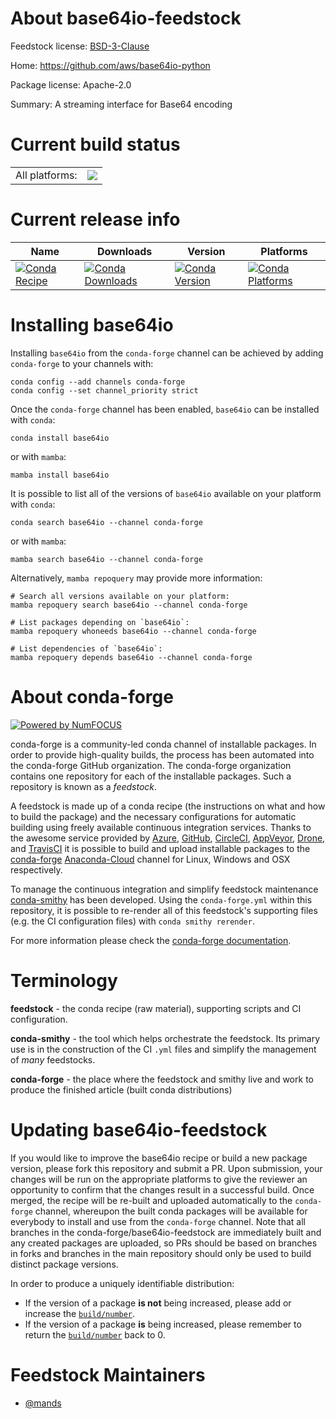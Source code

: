 About base64io-feedstock
========================

Feedstock license: [BSD-3-Clause](https://github.com/conda-forge/base64io-feedstock/blob/main/LICENSE.txt)

Home: https://github.com/aws/base64io-python

Package license: Apache-2.0

Summary: A streaming interface for Base64 encoding

Current build status
====================


<table><tr><td>All platforms:</td>
    <td>
      <a href="https://dev.azure.com/conda-forge/feedstock-builds/_build/latest?definitionId=18887&branchName=main">
        <img src="https://dev.azure.com/conda-forge/feedstock-builds/_apis/build/status/base64io-feedstock?branchName=main">
      </a>
    </td>
  </tr>
</table>

Current release info
====================

| Name | Downloads | Version | Platforms |
| --- | --- | --- | --- |
| [![Conda Recipe](https://img.shields.io/badge/recipe-base64io-green.svg)](https://anaconda.org/conda-forge/base64io) | [![Conda Downloads](https://img.shields.io/conda/dn/conda-forge/base64io.svg)](https://anaconda.org/conda-forge/base64io) | [![Conda Version](https://img.shields.io/conda/vn/conda-forge/base64io.svg)](https://anaconda.org/conda-forge/base64io) | [![Conda Platforms](https://img.shields.io/conda/pn/conda-forge/base64io.svg)](https://anaconda.org/conda-forge/base64io) |

Installing base64io
===================

Installing `base64io` from the `conda-forge` channel can be achieved by adding `conda-forge` to your channels with:

```
conda config --add channels conda-forge
conda config --set channel_priority strict
```

Once the `conda-forge` channel has been enabled, `base64io` can be installed with `conda`:

```
conda install base64io
```

or with `mamba`:

```
mamba install base64io
```

It is possible to list all of the versions of `base64io` available on your platform with `conda`:

```
conda search base64io --channel conda-forge
```

or with `mamba`:

```
mamba search base64io --channel conda-forge
```

Alternatively, `mamba repoquery` may provide more information:

```
# Search all versions available on your platform:
mamba repoquery search base64io --channel conda-forge

# List packages depending on `base64io`:
mamba repoquery whoneeds base64io --channel conda-forge

# List dependencies of `base64io`:
mamba repoquery depends base64io --channel conda-forge
```


About conda-forge
=================

[![Powered by
NumFOCUS](https://img.shields.io/badge/powered%20by-NumFOCUS-orange.svg?style=flat&colorA=E1523D&colorB=007D8A)](https://numfocus.org)

conda-forge is a community-led conda channel of installable packages.
In order to provide high-quality builds, the process has been automated into the
conda-forge GitHub organization. The conda-forge organization contains one repository
for each of the installable packages. Such a repository is known as a *feedstock*.

A feedstock is made up of a conda recipe (the instructions on what and how to build
the package) and the necessary configurations for automatic building using freely
available continuous integration services. Thanks to the awesome service provided by
[Azure](https://azure.microsoft.com/en-us/services/devops/), [GitHub](https://github.com/),
[CircleCI](https://circleci.com/), [AppVeyor](https://www.appveyor.com/),
[Drone](https://cloud.drone.io/welcome), and [TravisCI](https://travis-ci.com/)
it is possible to build and upload installable packages to the
[conda-forge](https://anaconda.org/conda-forge) [Anaconda-Cloud](https://anaconda.org/)
channel for Linux, Windows and OSX respectively.

To manage the continuous integration and simplify feedstock maintenance
[conda-smithy](https://github.com/conda-forge/conda-smithy) has been developed.
Using the ``conda-forge.yml`` within this repository, it is possible to re-render all of
this feedstock's supporting files (e.g. the CI configuration files) with ``conda smithy rerender``.

For more information please check the [conda-forge documentation](https://conda-forge.org/docs/).

Terminology
===========

**feedstock** - the conda recipe (raw material), supporting scripts and CI configuration.

**conda-smithy** - the tool which helps orchestrate the feedstock.
                   Its primary use is in the construction of the CI ``.yml`` files
                   and simplify the management of *many* feedstocks.

**conda-forge** - the place where the feedstock and smithy live and work to
                  produce the finished article (built conda distributions)


Updating base64io-feedstock
===========================

If you would like to improve the base64io recipe or build a new
package version, please fork this repository and submit a PR. Upon submission,
your changes will be run on the appropriate platforms to give the reviewer an
opportunity to confirm that the changes result in a successful build. Once
merged, the recipe will be re-built and uploaded automatically to the
`conda-forge` channel, whereupon the built conda packages will be available for
everybody to install and use from the `conda-forge` channel.
Note that all branches in the conda-forge/base64io-feedstock are
immediately built and any created packages are uploaded, so PRs should be based
on branches in forks and branches in the main repository should only be used to
build distinct package versions.

In order to produce a uniquely identifiable distribution:
 * If the version of a package **is not** being increased, please add or increase
   the [``build/number``](https://docs.conda.io/projects/conda-build/en/latest/resources/define-metadata.html#build-number-and-string).
 * If the version of a package **is** being increased, please remember to return
   the [``build/number``](https://docs.conda.io/projects/conda-build/en/latest/resources/define-metadata.html#build-number-and-string)
   back to 0.

Feedstock Maintainers
=====================

* [@mands](https://github.com/mands/)

